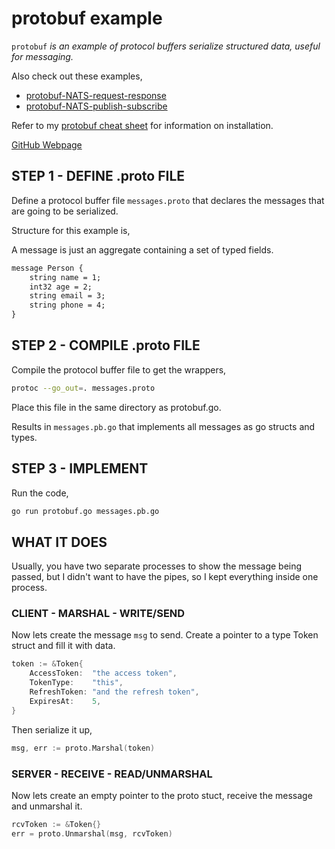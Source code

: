 # protobuf example

`protobuf`  _is an example of
protocol buffers serialize structured data, useful for messaging._

Also check out these examples,

* [protobuf-NATS-request-response](https://github.com/JeffDeCola/my-go-examples/tree/master/messaging/protobuf-NATS-request-response)
* [protobuf-NATS-publish-subscribe](https://github.com/JeffDeCola/my-go-examples/tree/master/messaging/protobuf-NATS-publish-subscribe)

Refer to my
[protobuf cheat sheet](https://github.com/JeffDeCola/my-cheat-sheets/tree/master/software/development/software-architectures/messaging/protobuf-cheat-sheet)
for information on installation.

[GitHub Webpage](https://jeffdecola.github.io/my-go-examples/)

## STEP 1 - DEFINE .proto FILE

Define a protocol buffer file `messages.proto` that
declares the messages that are going to be serialized.

Structure for this example is,

A message is just an aggregate containing a set of typed fields.

```txt
message Person {
    string name = 1;
    int32 age = 2;
    string email = 3;
    string phone = 4;
}
```

## STEP 2 - COMPILE .proto FILE

Compile the protocol buffer file to get the wrappers,

```bash
protoc --go_out=. messages.proto
```

Place this file in the same directory as protobuf.go.

Results in `messages.pb.go` that
implements all messages as go structs and types.

## STEP 3 - IMPLEMENT

Run the code,

```bash
go run protobuf.go messages.pb.go
```

## WHAT IT DOES

Usually, you have two separate processes to show the message being passed, but I
didn't want to have the pipes, so I kept everything inside one process.

### CLIENT - MARSHAL - WRITE/SEND

Now lets create the message `msg` to send. Create a pointer
to a type Token struct and fill it with data.

```go
token := &Token{
    AccessToken:  "the access token",
    TokenType:    "this",
    RefreshToken: "and the refresh token",
    ExpiresAt:    5,
}
```

Then serialize it up,

```go
msg, err := proto.Marshal(token)
```

### SERVER - RECEIVE - READ/UNMARSHAL

Now lets create an empty pointer to the
proto stuct, receive the message and unmarshal it.

```go
rcvToken := &Token{}
err = proto.Unmarshal(msg, rcvToken)
```
